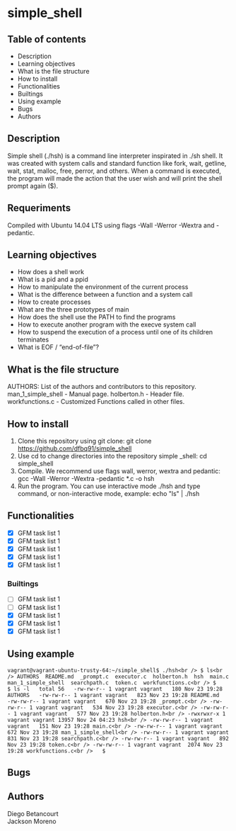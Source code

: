 # simple_shell

## Table of contents
* Description
* Learning objectives
* What is the file structure
* How to install
* Functionalities
* Builtings
* Using example
* Bugs
* Authors

## Description
Simple shell (./hsh) is a command line interpreter inspirated in ./sh shell. It was created with system calls and standard function like fork, wait, getline, wait, stat, malloc, free, perror, and others.
When a command is executed, the program will made the action that the user wish and will print the shell prompt again ($).

## Requeriments
Compiled with Ubuntu 14.04 LTS using flags -Wall -Werror -Wextra and -pedantic.

## Learning objectives
* How does a shell work
* What is a pid and a ppid
* How to manipulate the environment of the current process
* What is the difference between a function and a system call
* How to create processes
* What are the three prototypes of main
* How does the shell use the PATH to find the programs
* How to execute another program with the execve system call
* How to suspend the execution of a process until one of its children terminates
* What is EOF / “end-of-file”?

## What is the file structure
AUTHORS: List of the authors and contributors to this repository.
man_1_simple_shell - Manual page.
holberton.h - Header file.
workfunctions.c - Customized Functions called in other files.


## How to install
1) Clone this repository using git clone: git clone https://github.com/dfbq91/simple_shell
2) Use cd to change directories into the repository simple _shell: cd simple_shell
3) Compile. We recommend use flags wall, werror, wextra and pedantic: gcc -Wall -Werror -Wextra -pedantic *.c -o hsh
4) Run the program. You can use interactive mode ./hsh and type command, or non-interactive mode, example: echo "ls" | ./hsh

## Functionalities
- [x] GFM task list 1
- [x] GFM task list 1
- [x] GFM task list 1
- [x] GFM task list 1
- [x] GFM task list 1
### Builtings
- [ ] GFM task list 1
- [ ] GFM task list 1
- [x] GFM task list 1
- [x] GFM task list 1
- [x] GFM task list 1
## Using example
`vagrant@vagrant-ubuntu-trusty-64:~/simple_shell$ ./hsh<br />
$ ls<br />
AUTHORS  README.md  _prompt.c  executor.c  holberton.h  hsh  main.c  man_1_simple_shell  searchpath.c  token.c  workfunctions.c<br />
$`
<br />
`$ ls -l  
total 56  
-rw-rw-r-- 1 vagrant vagrant   180 Nov 23 19:28 AUTHORS  
-rw-rw-r-- 1 vagrant vagrant   823 Nov 23 19:28 README.md  
-rw-rw-r-- 1 vagrant vagrant   670 Nov 23 19:28 _prompt.c<br />
-rw-rw-r-- 1 vagrant vagrant   534 Nov 23 19:28 executor.c<br />
-rw-rw-r-- 1 vagrant vagrant   577 Nov 23 19:28 holberton.h<br />
-rwxrwxr-x 1 vagrant vagrant 13957 Nov 24 04:23 hsh<br />
-rw-rw-r-- 1 vagrant vagrant   151 Nov 23 19:28 main.c<br />
-rw-rw-r-- 1 vagrant vagrant   672 Nov 23 19:28 man_1_simple_shell<br />
-rw-rw-r-- 1 vagrant vagrant   831 Nov 23 19:28 searchpath.c<br />
-rw-rw-r-- 1 vagrant vagrant   892 Nov 23 19:28 token.c<br />
-rw-rw-r-- 1 vagrant vagrant  2074 Nov 23 19:28 workfunctions.c<br />  
$`
<br />
## Bugs

## Authors
Diego Betancourt  
Jackson Moreno  
